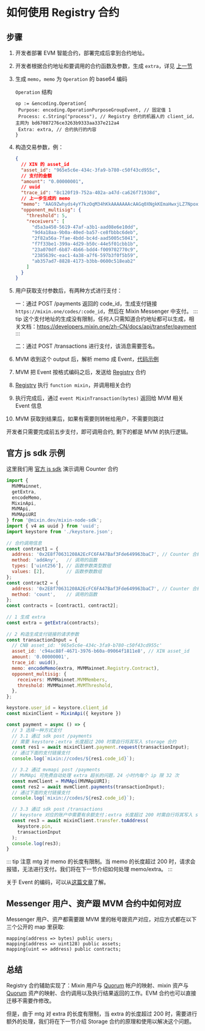 # 如何使用 Registry 合约

## 步骤

1. 开发者部署 EVM 智能合约，部署完成后拿到合约地址。

2. 开发者根据合约地址和要调用的合约函数及参数，生成 `extra`，详见 [上一节](/zh/encoding)

3. 生成 `memo`，`memo` 为 `Operation` 的 base64 编码

   `Operation` 结构
   ```golang
   op := &encoding.Operation{
    Purpose: encoding.OperationPurposeGroupEvent, // 固定值 1
    Process: c.String("process"), // Registry 合约的机器人的 client_id，主网为 bd67087276ce3263b9333aa337e212a4
    Extra: extra, // 合约执行的内容
   }
   ```
   
4. 构造交易参数，例：
   ```json
   {
     // XIN 的 asset_id
     "asset_id": "965e5c6e-434c-3fa9-b780-c50f43cd955c", 
     // 支付的金额
     "amount": "0.00000001",
     // uuid
     "trace_id": "8c120f19-752a-402a-a47d-ca626f71938d", 
     // 上一步生成的 memo
     "memo": "AAG9Zwhyds4yY7kzOqM34hKkAAAAAAAcAAGq0XNgkKEmaHwxjLZ7Npox68_BmgAEBmYavQ",
     "opponent_multisig": {
       "threshold": 5,
       "receivers": [
         "d5a3a450-5619-47af-a3b1-aad08e6e10dd",
         "9d4a18aa-9b0a-40ed-ba57-ce8fbbbc6deb",
         "2f82a56a-7fae-4bdd-bc4d-aad5005c5041",
         "f7f33be1-399a-4d29-b50c-44e5f01cbb1b",
         "23a070df-6b87-4b66-bdd4-f009702770c9",
         "2385639c-eac1-4a38-a7f6-597b3f0f5b59",
         "ab357ad7-8828-4173-b3bb-0600c518eab2"
       ]
     }
   }
   ```
   
5. 用户获取支付参数后，有两种方式进行支付：

   一：通过 POST /payments 返回的 code_id，生成支付链接 `https://mixin.one/codes/:code_id`，然后在 Mixin Messenger 中支付。
   ::: tip
   这个支付地址的生成没有限制，任何人只需知道合约地址都可以生成，相关文档：<https://developers.mixin.one/zh-CN/docs/api/transfer/payment>
   :::

   二：通过 POST /transactions 进行支付，该消息需要签名。

8. MVM 收到这个 output 后，解析 memo 成 Event，[代码示例](https://github.com/MixinNetwork/trusted-group/blob/cf3fae2ecacf95e3db7e21c10b7729ab9c11474b/mvm/eos/utils.go#L46)
9. MVM 把 Event 按格式编码之后，发送给 [Registry](#开源代码) 合约
10. [Registry](#开源代码) 执行 `function mixin`，并调用相关合约
11. 执行完成后，通过 `event MixinTransaction(bytes)`  返回给 MVM 相关 Event 信息
12. MVM 获取到结果后，如果有需要则转帐给用户，不需要则跳过

开发者只需要完成前五步支付，即可调用合约, 剩下的都是 MVM 的执行逻辑。

## 官方 js sdk 示例

这里我们用 [官方 js sdk](https://github.com/MixinNetwork/bot-api-nodejs-client) 演示调用 Counter 合约

```javascript
import { 
  MVMMainnet, 
  getExtra, 
  encodeMemo,
  MixinApi, 
  MVMApi, 
  MVMApiURI
} from '@mixin.dev/mixin-node-sdk'; 
import { v4 as uuid } from 'uuid'; 
import keystore from './keystore.json';
 
// 合约调用信息
const contract1 = {
  address: '0x2E8f70631208A2EcFC6FA47Baf3Fde649963baC7', // Counter 合约地址
  method: 'addAny',   // 调用的函数
  types: ['uint256'], // 函数参数类型数组
  values: [2],        // 函数参数数组
};
const contract2 = {
  address: '0x2E8f70631208A2EcFC6FA47Baf3Fde649963baC7', // Counter 合约地址
  method: 'count',    // 调用的函数
};
const contracts = [contract1, contract2];
   
// 1 生成 extra
const extra = getExtra(contracts);
   
// 2 构造生成支付链接的请求参数
const transactionInput = {
  // CNB asset_id: '965e5c6e-434c-3fa9-b780-c50f43cd955c'
  asset_id: 'c94ac88f-4671-3976-b60a-09064f1811e8', // XIN asset_id
  amount: '0.00000001',
  trace_id: uuid(),
  memo: encodeMemo(extra, MVMMainnet.Registry.Contract),
  opponent_multisig: {
    receivers: MVMMainnet.MVMMembers,
    threshold: MVMMainnet.MVMThreshold,
  },
};

keystore.user_id = keystore.client_id
const mixinClient = MixinApi({ keystore })

const payment = async () => {
  // 3 选择一种方式支付
  // 3.1 通过 sdk post /payments
  // 需要 keystore；extra 长度超过 200 时需自行将其写入 storage 合约
  const res1 = await mixinClient.payment.request(transactionInput);
  // 通过下面的支付链接支付
  console.log(`mixin://codes/${res1.code_id}`);

  // 3.2 通过 mvmapi post /payments
  // MVMApi 可免费自动处理 extra 超长的问题，24 小时内每个 ip 限 32 次
  const mvmClient = MVMApi(MVMApiURI);
  const res2 = await mvmClient.payments(transactionInput);
  // 通过下面的支付链接支付
  console.log(`mixin://codes/${res2.code_id}`);

  // 3.3 通过 sdk post /transactions
  // keystore 对应的账户中需要有余额支付；extra 长度超过 200 时需自行将其写入 storage 合约
  const res3 = await mixinClient.transfer.toAddress(
    keystore.pin,
    transactionInput
  );
  console.log(res3);
}
```

::: tip 注意
mtg 对 memo 的长度有限制。当 memo 的长度超过 200 时，请求会报错，无法进行支付。我们将在下一节介绍如何处理 memo/extra。
:::

关于 Event 的编码，可以从[这篇文章](/zh/guide/encoding.html#mtg-到-mvm-的编码格式)了解。

## Messenger 用户、资产跟 MVM 合约中如何对应

Messenger 用户、资产都需要跟 MVM 里的帐号跟资产对应，对应方式都在以下三个公开的 map 里获取:

```solidity
mapping(address => bytes) public users;
mapping(address => uint128) public assets;
mapping(uint => address) public contracts;
```

## 总结

Registry 合约辅助实现了：Mixin 用户与 [Quorum](/zh/quorum/join) 帐户的映射、mixin 资产与 [Quorum](/zh/quorum/join) 资产的映射、合约调用以及执行结果返回的工作。EVM 合约也可以直接迁移不需要作修改。

但是，由于 mtg 对 extra 的长度有限制，当 extra 的长度超过 200 时，需要进行额外的处理，我们将在下一节介绍 Storage 合约的原理和使用以解决这个问题。

